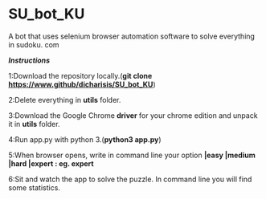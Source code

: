 # SU_bot_KU
A bot that uses selenium browser automation software to solve everything in sudoku. com

***Instructions***

1:Download the repository locally.(<b>git clone https://www.github/dicharisis/SU_bot_KU</b>)

2:Delete everything in <b>utils</b> folder.

3:Download the Google Chrome <b>driver</b> for your chrome edition and unpack it in <b>utils</b> folder.

4:Run app.py with python 3.(<b>python3 app.py</b>)

5:When browser opens, write in command line your option <b> |easy |medium |hard |expert : eg. expert </b>

6:Sit and watch the app to solve the puzzle. In command line you will find some statistics.

